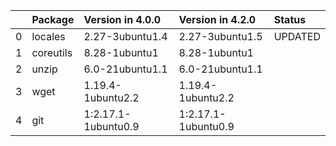 <!-- markdown-link-check-disable -->

|    | Package   | Version in 4.0.0    | Version in 4.2.0    | Status   |
|---:|:----------|:--------------------|:--------------------|:---------|
|  0 | locales   | 2.27-3ubuntu1.4     | 2.27-3ubuntu1.5     | UPDATED  |
|  1 | coreutils | 8.28-1ubuntu1       | 8.28-1ubuntu1       |          |
|  2 | unzip     | 6.0-21ubuntu1.1     | 6.0-21ubuntu1.1     |          |
|  3 | wget      | 1.19.4-1ubuntu2.2   | 1.19.4-1ubuntu2.2   |          |
|  4 | git       | 1:2.17.1-1ubuntu0.9 | 1:2.17.1-1ubuntu0.9 |          |